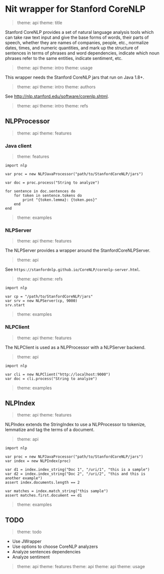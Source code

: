 # Nit wrapper for Stanford CoreNLP

> theme: api
> theme: title

Stanford CoreNLP provides a set of natural language analysis tools which can take
raw text input and give the base forms of words, their parts of speech, whether
they are names of companies, people, etc., normalize dates, times, and numeric
quantities, and mark up the structure of sentences in terms of phrases and word
dependencies, indicate which noun phrases refer to the same entities, indicate
sentiment, etc.

> theme: api
> theme: intro
> theme: usage

This wrapper needs the Stanford CoreNLP jars that run on Java 1.8+.

> theme: api
> theme: intro
> theme: authors

See http://nlp.stanford.edu/software/corenlp.shtml.

> theme: api
> theme: intro
> theme: refs

## NLPProcessor

> theme: api
> theme: features

### Java client

> theme: features

~~~nit
import nlp

var proc = new NLPJavaProcessor("path/to/StanfordCoreNLP/jars")

var doc = proc.process("String to analyze")

for sentence in doc.sentences do
	for token in sentence.tokens do
		print "{token.lemma}: {token.pos}"
	end
end
~~~

> theme: examples

### NLPServer

> theme: api
> theme: features

The NLPServer provides a wrapper around the StanfordCoreNLPServer.

> theme: api

See `https://stanfordnlp.github.io/CoreNLP/corenlp-server.html`.

> theme: api
> theme: refs

~~~nit
import nlp

var cp = "/path/to/StanfordCoreNLP/jars"
var srv = new NLPServer(cp, 9000)
srv.start
~~~

> theme: examples

### NLPClient

> theme: api
> theme: features

The NLPClient is used as a NLPProcessor with a NLPServer backend.

> theme: api

~~~nit
import nlp

var cli = new NLPClient("http://localhost:9000")
var doc = cli.process("String to analyze")
~~~

> theme: examples

## NLPIndex

> theme: api
> theme: features

NLPIndex extends the StringIndex to use a NLPProcessor to tokenize, lemmatize and
tag the terms of a document.

> theme: api

~~~nit
import nlp

var proc = new NLPJavaProcessor("path/to/StanfordCoreNLP/jars")
var index = new NLPIndex(proc)

var d1 = index.index_string("Doc 1", "/uri/1", "this is a sample")
var d2 = index.index_string("Doc 2", "/uri/2", "this and this is another example")
assert index.documents.length == 2

var matches = index.match_string("this sample")
assert matches.first.document == d1
~~~

> theme: examples

## TODO

> theme: todo

* Use JWrapper
* Use options to choose CoreNLP analyzers
* Analyze sentences dependencies
* Analyze sentiment

> theme: api
> theme: features
> theme: api
> theme: api
> theme: usage

